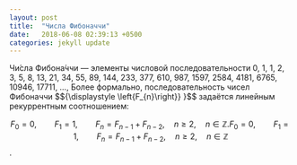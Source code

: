 ```yaml
---
layout: post
title:  "Числа Фибоначчи"
date:   2018-06-08 02:39:13 +0500
categories: jekyll update
---
```

Чи́сла Фибона́ччи — элементы числовой последовательности
0, 1, 1, 2, 3, 5, 8, 13, 21, 34, 55, 89, 144, 233, 377, 610, 987, 1597, 2584, 4181, 6765, 10946, 17711, …,
Более формально, последовательность чисел Фибоначчи $${\displaystyle \left\{F_{n}\right\}} }$$ задаётся линейным рекуррентным соотношением:

$${\displaystyle F_{0}=0,\qquad F_{1}=1,\qquad F_{n}=F_{n-1}+F_{n-2},\quad n\geqslant 2,\quad n\in \mathbb {Z} .} F_{0}=0,\qquad F_{1}=1,\qquad F_{n}=F_{n-1}+F_{n-2},\quad n\geqslant 2,\quad n\in \mathbb {Z}$$ .
